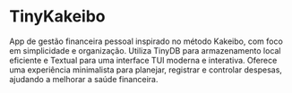 # TinyKakeibo

App de gestão financeira pessoal inspirado no método Kakeibo, com foco em simplicidade e organização. Utiliza TinyDB para armazenamento local eficiente e Textual para uma interface TUI moderna e interativa. Oferece uma experiência minimalista para planejar, registrar e controlar despesas, ajudando a melhorar a saúde financeira.
